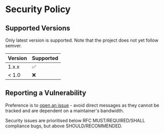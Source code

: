 # Security Policy

## Supported Versions

Only latest version is supported. Note that the project does not yet follow semver.

| Version | Supported          |
| ------- | ------------------ |
| 1.x.x   | :white_check_mark: |
| < 1.0   | :x:                |

## Reporting a Vulnerability

Preference is to [open an issue](https://github.com/globalreachtech/tinyradius-netty/issues) - avoid direct messages as they cannot be tracked and are dependent on a maintainer's bandwidth.

Security issues are prioritised below RFC MUST/REQUIRED/SHALL compliance bugs, but above SHOULD/RECOMMENDED.
